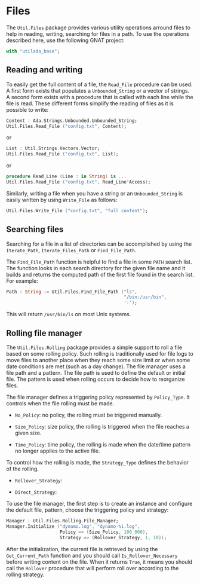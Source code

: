 # Files
The `Util.Files` package provides various utility operations arround files
to help in reading, writing, searching for files in a path.
To use the operations described here, use the following GNAT project:

```Ada
with "utilada_base";
```

## Reading and writing
To easily get the full content of a file, the `Read_File` procedure can be
used.  A first form exists that populates a `Unbounded_String` or a vector
of strings.  A second form exists with a procedure that is called with each
line while the file is read.  These different forms simplify the reading of
files as it is possible to write:

```Ada
Content : Ada.Strings.Unbounded.Unbounded_String;
Util.Files.Read_File ("config.txt", Content);
```

or

```Ada
List : Util.Strings.Vectors.Vector;
Util.Files.Read_File ("config.txt", List);
```

or

```Ada
procedure Read_Line (Line : in String) is ...
Util.Files.Read_File ("config.txt", Read_Line'Access);
```

Similarly, writing a file when you have a string or an `Unbounded_String`
is easily written by using `Write_File` as follows:

```Ada
Util.Files.Write_File ("config.txt", "full content");
```

## Searching files
Searching for a file in a list of directories can be accomplished by using
the `Iterate_Path`, `Iterate_Files_Path` or `Find_File_Path`.

The `Find_File_Path` function is helpful to find a file in some `PATH`
search list.  The function looks in each search directory for the given
file name and it builds and returns the computed path of the first file
found in the search list.  For example:

```Ada
Path : String := Util.Files.Find_File_Path ("ls",
                                            "/bin:/usr/bin",
                                            ':');
```

This will return `/usr/bin/ls` on most Unix systems.

## Rolling file manager
The `Util.Files.Rolling` package provides a simple support to roll a file
based on some rolling policy.  Such rolling is traditionally used for file
logs to move files to another place when they reach some size limit or when
some date conditions are met (such as a day change).  The file manager uses
a file path and a pattern.  The file path is used to define the default
or initial file.  The pattern is used when rolling occurs to decide how
to reorganize files.

The file manager defines a triggering policy represented by `Policy_Type`.
It controls when the file rolling must be made.

* `No_Policy`: no policy, the rolling must be triggered manually.

* `Size_Policy`: size policy, the rolling is triggered when the file
 reaches a given size.

* `Time_Policy`: time policy, the rolling is made when the date/time pattern
 no longer applies to the active file.

To control how the rolling is made, the `Strategy_Type` defines the behavior
of the rolling.

* `Rollover_Strategy`:

* `Direct_Strategy`:

To use the file manager, the first step is to create an instance and configure
the default file, pattern, choose the triggering policy and strategy:

```Ada
Manager : Util.Files.Rolling.File_Manager;
Manager.Initialize ("dynamo.log", "dynamo-%i.log",
                    Policy => (Size_Policy, 100_000),
                    Strategy => (Rollover_Strategy, 1, 10));

```

After the initialization, the current file is retrieved by using the
`Get_Current_Path` function and you should call `Is_Rollover_Necessary`
before writing content on the file.  When it returns `True`, it means you
should call the `Rollover` procedure that will perform roll over according
to the rolling strategy.


